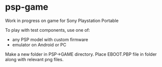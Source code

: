 # psp-game
Work in progress on game for Sony Playstation Portable

To play with test components, use one of:
 - any PSP model with custom firmware
 - emulator on Android or PC

Make a new folder in PSP->GAME directory. 
Place EBOOT.PBP file in folder along with relevant png files.


